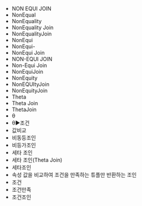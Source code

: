 ﻿- NON EQUI JOIN
- NonEqual
- NonEquality
- NonEquality Join
- NonEqualityJoin
- NonEqui
- NonEqui-
- NonEqui Join
- NON-EQUI JOIN
- Non-Equi Join
- NonEquiJoin
- NonEquity
- NonEQUItyJoin
- NonEquityJoin
- Theta
- Theta Join
- ThetaJoin
- θ
- θ▶️조건
- 값비교
- 비동등조인
- 비등가조인
- 세타 조인
- 세타 조인(Theta Join)
- 세타조인
- 속성 값을 비교하여 조건을 만족하는 튜플만 반환하는 조인
- 조건
- 조건만족
- 조건조인
